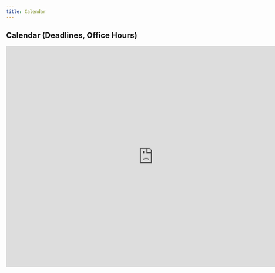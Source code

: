 ```yaml
---
title: Calendar
---
```


## Calendar (Deadlines, Office Hours)

<iframe src="https://calendar.google.com/calendar/embed?src=eng.ucsd.edu_e4ggjhph6meebcg1q551fnq294%40group.calendar.google.com&ctz=America%2FLos_Angeles" style="border: 0" width="800" height="600" frameborder="0" scrolling="no"></iframe>
